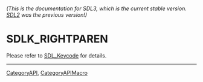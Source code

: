 ###### (This is the documentation for SDL3, which is the current stable version. [SDL2](https://wiki.libsdl.org/SDL2/) was the previous version!)
# SDLK_RIGHTPAREN

Please refer to [SDL_Keycode](SDL_Keycode) for details.

----
[CategoryAPI](CategoryAPI), [CategoryAPIMacro](CategoryAPIMacro)

